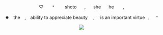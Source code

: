 <p align="center"> ♡ ⠀　❛⠀　⠀shoto⠀　,⠀　she⠀　he　　, </p>
<p align="center"> ✸ the , ability to appreciate beauty  ,  is an important virtue ﹒  ❜ </p>

<p align="center"> <img width"550" height"400" src="https://64.media.tumblr.com/e0299d0e0f52730746b04911aff40088/c02c0dd391edf132-89/s1280x1920/014ee69834c675add3cda695800fd4b3a6cf61e9.pnj"> </p>
